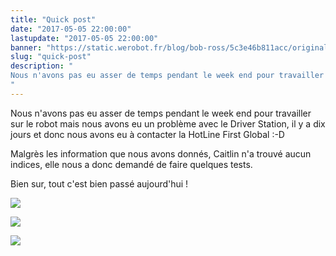 ```yaml
---
title: "Quick post"
date: "2017-05-05 22:00:00"
lastupdate: "2017-05-05 22:00:00"
banner: "https://static.werobot.fr/blog/bob-ross/5c3e46b811acc/original.jpg"
slug: "quick-post"
description: " 
Nous n'avons pas eu asser de temps pendant le week end pour travailler sur le robot mais nous avons eu un problème avec le Driver Station, il y a dix
"
---
```

Nous n'avons pas eu asser de temps pendant le week end pour travailler sur le robot mais nous avons eu un problème avec le Driver Station, il y a dix jours et donc nous avons eu à contacter la HotLine First Global :-D

Malgrès les information que nous avons donnés, Caitlin n'a trouvé aucun indices, elle nous a donc demandé de faire quelques tests. 

Bien sur, tout c'est bien passé aujourd'hui !

![](https://static.werobot.fr/blog/bob-ross/5c3e46b811acc/50.jpg)

![](https://static.werobot.fr/blog/bob-ross/5c3e46b8ee07c/50.jpg)

![](https://static.werobot.fr/blog/bob-ross/5bf1958a10442.gif)
    